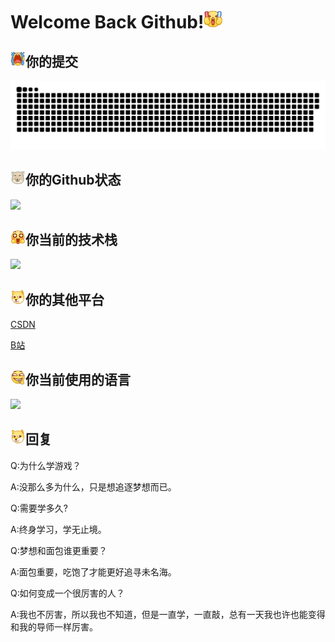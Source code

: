 # Welcome Back Github!<img src="image/.README_image/加油.png" width="30"  >





## <img src="image/.README_image/大哭.png" width="24" >你的提交


![亮色](image/.README_image/github-contribution-grid-snake.svg)

## <img src="image/.README_image/藏狐.png" width="24" >你的Github状态

<img src="https://github-readme-stats.vercel.app/api?username=tiredliu&show_icons=true&theme=blue_navy&hide_title=true"> 



## <img src="image/.README_image/星星眼.png" width="24" >你当前的技术栈

![](https://skillicons.dev/icons?i=c,cpp,cs,unity,lua)

## <img src="image/.README_image/狗头.png" width="24" >你的其他平台

[CSDN](https://blog.csdn.net/qq_52373338?spm=1010.2135.3001.5343)

[B站](https://space.bilibili.com/631602621?spm_id_from=333.1007.0.0)

## <img src="image/.README_image/嗑瓜子.png" width="24" >你当前使用的语言

 <img src="https://github-readme-stats.vercel.app/api/top-langs/?username=tiredliu&hide_title=true&layout=compact&text_color=82AAFF&border_color=ffffff&bg_color=000000">



## <img src="image/.README_image/狗头.png" width="24" >回复

Q:为什么学游戏？

A:没那么多为什么，只是想追逐梦想而已。



Q:需要学多久?

A:终身学习，学无止境。



Q:梦想和面包谁更重要？

A:面包重要，吃饱了才能更好追寻未名海。



Q:如何变成一个很厉害的人？

A:我也不厉害，所以我也不知道，但是一直学，一直敲，总有一天我也许也能变得和我的导师一样厉害。





